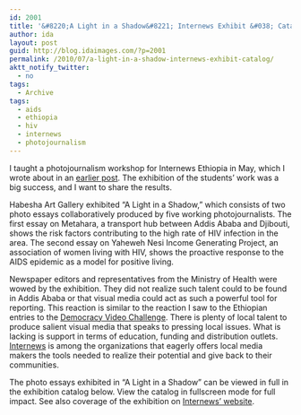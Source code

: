 ```yaml
---
id: 2001
title: '&#8220;A Light in a Shadow&#8221; Internews Exhibit &#038; Catalog'
author: ida
layout: post
guid: http://blog.idaimages.com/?p=2001
permalink: /2010/07/a-light-in-a-shadow-internews-exhibit-catalog/
aktt_notify_twitter:
  - no
tags:
  - Archive
tags:
  - aids
  - ethiopia
  - hiv
  - internews
  - photojournalism
---
```

I taught a photojournalism workshop for Internews Ethiopia in May, which I wrote about in an [earlier post][1]. The exhibition of the students&#8217; work was a big success, and I want to share the results. 

Habesha Art Gallery exhibited &#8220;A Light in a Shadow,&#8221; which consists of two photo essays collaboratively produced by five working photojournalists. The first essay on Metahara, a transport hub between Addis Ababa and Djibouti, shows the risk factors contributing to the high rate of HIV infection in the area. The second essay on Yaheweh Nesi Income Generating Project, an association of women living with HIV, shows the proactive response to the AIDS epidemic as a model for positive living. 

Newspaper editors and representatives from the Ministry of Health were wowed by the exhibition. They did not realize such talent could to be found in Addis Ababa or that visual media could act as such a powerful tool for reporting. This reaction is similar to the reaction I saw to the Ethiopian entries to the [Democracy Video Challenge][2]. There is plenty of local talent to produce salient visual media that speaks to pressing local issues. What is lacking is support in terms of education, funding and distribution outlets. [Internews][3] is among the organizations that eagerly offers local media makers the tools needed to realize their potential and give back to their communities.

The photo essays exhibited in &#8220;A Light in a Shadow&#8221; can be viewed in full in the exhibition catalog below. View the catalog in fullscreen mode for full impact. See also coverage of the exhibition on [Internews&#8217; website][4].

<div class="full-image">
  <div class="videoContainer">
  </div></p>
</div>

 [1]: http://blog.idaimages.com/2010/05/19/thoughts-on-informed-consent-photojournalism/
 [2]: http://blog.idaimages.com/2010/03/30/democracy-video-challenge-ethiopian-semifinalist/
 [3]: http://www.internews.org/
 [4]: http://www.internews.org/prs/2010/20100706_ethiopia.shtm